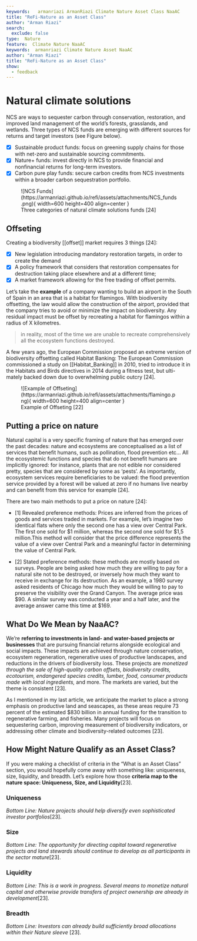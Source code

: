 ```yaml
---
keywords:   armanriazi ArmanRiazi Climate Nature Asset Class NaaAC
title: "ReFi-Nature as an Asset Class"
author: "Arman Riazi"
search:
  exclude: false
type:  Nature
feature:  Climate Nature NaaAC
keywords:  armanriazi Climate Nature Asset NaaAC
author: "Arman Riazi"
title: "ReFi-Nature as an Asset Class"
show:
  - feedback
---
```


# Natural climate solutions
NCS are ways to sequester carbon through conservation, restoration, and improved land management of the world’s forests, grasslands, and wetlands.
Three types of NCS funds are emerging with different sources for returns and target investors (see Figure below).

- [x] Sustainable product funds: focus on greening supply chains for those with net-zero and sustainable sourcing commitments.
- [x] Nature+ funds: invest directly in NCS to provide financial and nonfinancial returns for long-term investors.
- [x] Carbon pure play funds: secure carbon credits from NCS investments within a broader carbon sequestration portfolio.

<figure markdown>
![NCS Funds](https://armanriazi.github.io/refi/assets/attachments/NCS_funds.png){ width=600 height=400 align=center }
<figcaption>Three categories of natural climate solutions funds [24]</figcaption>
</figure>

## Offseting 

Creating a biodiversity [[offset]] market requires 3 things [24]:

- [x] New legislation introducing mandatory restoration targets, in order to create the demand
- [x] A policy framework that considers that restoration compensates for destruction taking place elsewhere and at a different time;
- [x] A market framework allowing for the free trading of offset permits.

Let’s take the **example** of a company wanting to build an airport in the South of Spain in an area that is a habitat for flamingos. With biodiversity offsetting, the law would allow the construction of the airport, provided that the company tries to avoid or minimize the impact on biodiversity. Any residual impact must be offset by recreating a habitat for flamingos within a radius of X kilometres.
> in reality, most of the time we are unable to recreate comprehensively all the ecosystem functions destroyed.

A few years ago, the European Commission proposed an extreme version of biodiversity offsetting called Habitat Banking: The European Commission commissioned a study on [[Habitat_Banking]] in 2010, tried to introduce it in the Habitats and Birds directives in 2014 during a fitness test, but ulti- mately backed down due to overwhelming public outcry [24].

<figure markdown>
![Example of Offseting](https://armanriazi.github.io/refi/assets/attachments/flamingo.png){ width=600 height=400 align=center }
<figcaption>Example of Offseting [22]</figcaption>
</figure>

## Putting a price on nature

Natural capital is a very specific framing of nature that has emerged over the past decades: nature and ecosystems are conceptualised as a list of services that benefit humans, such as pollination, flood prevention etc… All the ecosystemic functions and species that do not benefit humans are implicitly ignored: for instance, plants that are not edible nor considered pretty, species that are considered by some as ‘pests’. As importantly, ecosystem services require beneficiaries to be valued: the flood prevention service provided by a forest will be valued at zero if no humans live nearby and can benefit from this service for example [24].

There are two main methods to put a price on nature [24]:

- [1] Revealed preference methods: Prices are inferred from the prices of goods and services traded in markets. For example, let’s imagine two identical flats where only the second one has a view over Central Park. The first one sold for $1 million, whereas the second one sold for $1,5 million.This method will consider that the price difference represents the value of a view over Central Park and a meaningful factor in determining the value of Central Park.

- [2] Stated preference methods: these methods are mostly based on surveys. People are being asked how much they are willing to pay for a natural site not to be destroyed, or inversely how much they want to receive in exchange for its destruction. As an example, a 1980 survey asked residents of Chicago how much they would be willing to pay to preserve the visibility over the Grand Canyon. The average price was $90. A similar survey was conducted a year and a half later, and the average answer came this time at $169.

## What Do We Mean by NaaAC?

We’re **referring to investments in land- and water-based projects or businesses** that are pursuing financial returns alongside ecological and social impacts. These impacts are achieved through nature conservation, ecosystem regeneration, regenerative uses of productive landscapes, and reductions in the drivers of biodiversity loss. These projects are *monetized through the sale of high-quality carbon offsets, biodiversity credits, ecotourism, endangered species credits, lumber, food, consumer products made with local ingredients,* and more. The markets are varied, but the theme is consistent [23].

As I mentioned in my last article, we anticipate the market to place a strong emphasis on productive land and seascapes, as these areas require 73 percent of the estimated $830 billion in annual funding for the transition to regenerative farming, and fisheries. Many projects will focus on sequestering carbon, improving measurement of biodiversity indicators, or addressing other climate and biodiversity-related outcomes [23].

## How Might Nature Qualify as an Asset Class?

If you were making a checklist of criteria in the “What is an Asset Class” section, you would hopefully come away with something like: uniqueness, size, liquidity, and breadth. Let’s explore how those **criteria map to the nature space: Uniqueness, Size, and Liquidity**[23].

### Uniqueness

*Bottom Line: Nature projects should help diversify even sophisticated investor portfolios*[23].

### Size

*Bottom Line: The opportunity for directing capital toward regenerative projects and land stewards should continue to develop as all participants in the sector mature*[23].

### Liquidity

*Bottom Line: This is a work in progress. Several means to monetize natural capital and otherwise provide transfers of project ownership are already in development*[23].

### Breadth

*Bottom Line: Investors can already build sufficiently broad allocations within their Nature sleeve* [23].